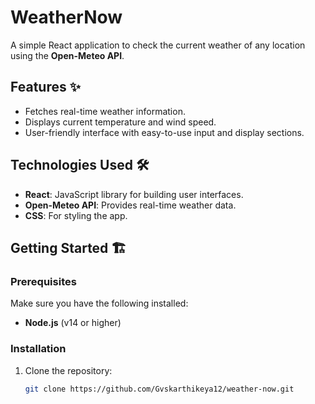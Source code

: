 # WeatherNow
A simple React application to check the current weather of any location using the **Open-Meteo API**. 

## Features ✨
- Fetches real-time weather information.
- Displays current temperature and wind speed.
- User-friendly interface with easy-to-use input and display sections.

## Technologies Used 🛠️
- **React**: JavaScript library for building user interfaces.
- **Open-Meteo API**: Provides real-time weather data.
- **CSS**: For styling the app.

## Getting Started 🏗️

### Prerequisites
Make sure you have the following installed:
- **Node.js** (v14 or higher)

### Installation
1. Clone the repository:
   ```bash
   git clone https://github.com/Gvskarthikeya12/weather-now.git

